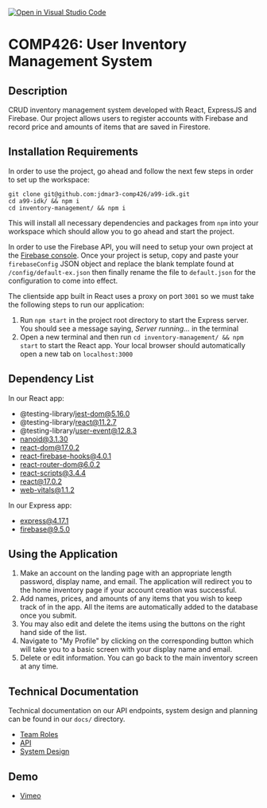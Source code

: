 [![Open in Visual Studio Code](https://classroom.github.com/assets/open-in-vscode-f059dc9a6f8d3a56e377f745f24479a46679e63a5d9fe6f495e02850cd0d8118.svg)](https://classroom.github.com/online_ide?assignment_repo_id=6316511&assignment_repo_type=AssignmentRepo)
# COMP426: User Inventory Management System

## Description
CRUD inventory management system developed with React, ExpressJS and Firebase. Our project allows users to register accounts with Firebase and record price and amounts of items that are saved in Firestore. 

## Installation Requirements
In order to use the project, go ahead and follow the next few steps in order to set up the workspace:
```
git clone git@github.com:jdmar3-comp426/a99-idk.git
cd a99-idk/ && npm i 
cd inventory-management/ && npm i
```
This will install all necessary dependencies and packages from `npm` into your workspace which should allow you to go ahead and start the project.

In order to use the Firebase API, you will need to setup your own project at the [Firebase console](https://console.firebase.google.com/). Once your project is setup, copy and paste your `firebaseConfig` JSON object and replace the blank template found at `/config/default-ex.json` then finally rename the file to `default.json` for the configuration to come into effect.

The clientside app built in React uses a proxy on port `3001` so we must take the following steps to run our application:
1. Run `npm start` in the project root directory to start the Express server. You should see a message saying, _Server running..._ in the terminal
2. Open a new terminal and then run `cd inventory-management/ && npm start` to start the React app. Your local browser should automatically open a new tab on `localhost:3000`

## Dependency List
In our React app:
+ @testing-library/jest-dom@5.16.0
+ @testing-library/react@11.2.7
+ @testing-library/user-event@12.8.3
+ nanoid@3.1.30
+ react-dom@17.0.2
+ react-firebase-hooks@4.0.1
+ react-router-dom@6.0.2
+ react-scripts@3.4.4
+ react@17.0.2
+ web-vitals@1.1.2

In our Express app:
+ express@4.17.1
+ firebase@9.5.0

## Using the Application
1. Make an account on the landing page with an appropriate length password, display name, and email. The application will redirect you to the home inventory page if your account creation was successful.
2. Add names, prices, and amounts of any items that you wish to keep track of in the app. All the items are automatically added to the database once you submit.
3. You may also edit and delete the items using the buttons on the right hand side of the list.
4. Navigate to "My Profile" by clicking on the corresponding button which will take you to a basic screen with your display name and email. 
5. Delete or edit information. You can go back to the main inventory screen at any time.

## Technical Documentation
Technical documentation on our API endpoints, system design and planning can be found in our `docs/` directory.

+ [Team Roles](docs/team-roles.md)
+ [API](docs/api.md)
+ [System Design](docs/system-design.md)

## Demo
+ [Vimeo](https://vimeo.com/653181280)
